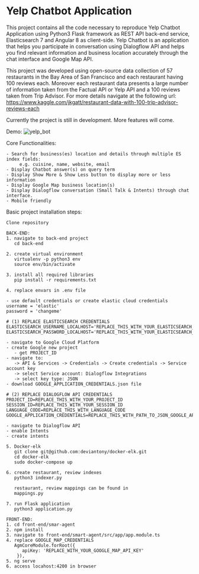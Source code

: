 # Yelp Chatbot Application
This project contains all the code necessary to reproduce Yelp Chatbot Application using Python3 Flask framework as REST API back-end service, Elasticsearch 7 and Angular 8 as client-side. 
Yelp Chatbot is an application that helps you participate in conversation using Dialogflow API and helps you find relevant information and business location accurately through the chat interface and Google Map API.

This project was developed using open-source data collection of 57 restaurants in the Bay Area of San Francisco and each restaurant having 100 reviews each. 
Moreover each restaurant data presents a large number of information taken from the Factual API or Yelp API and a 100 reviews taken from Trip Advisor. For more details navigate at the following url: https://www.kaggle.com/jkgatt/restaurant-data-with-100-trip-advisor-reviews-each 

Currently the project is still in development. More features will come.

Demo:
![yelp_bot](https://user-images.githubusercontent.com/11573356/61858592-a9616200-aec6-11e9-9722-eed14e4f04d6.png)

Core Functionalities:
```
- Search for business(es) location and details through multiple ES index fields:
     e.g. cuisine, name, website, email
- Display Chatbot answer(s) on query term
- Display Show More & Show Less button to display more or less information
- Display Google Map business location(s)
- Display Dialogflow conversation (Small Talk & Intents) through chat interface.
- Mobile friendly
```

Basic project installation steps:
```
Clone repository

BACK-END:
1. navigate to back-end project
   cd back-end

2. create virtual environment
   virtualenv -p python3 env
   source env/bin/activate

3. install all required libraries
   pip install -r requirements.txt

4. replace envars in .env file 
   
- use default credentials or create elastic cloud credentials
username = 'elastic'
password = 'changeme'

# (1) REPLACE ELASTICSEARCH CREDENTIALS 
ELASTICSEARCH_USERNAME_LOCALHOST='REPLACE_THIS_WITH_YOUR_ELASTICSEARCH_USERNAME'
ELASTICSEARCH_PASSWORD_LOCALHOST='REPLACE_THIS_WITH_YOUR_ELASTICSEARCH_PASSWORD'

- navigate to Google Cloud Platform
- create Google new project
   - get PROJECT_ID
- navigate to:
   -> API & Services -> Credentials -> Create credentials -> Service account key
   -> select Service account: Dialogflow Integrations 
   -> select key type: JSON
- download GOOGLE_APPLICATION_CREDENTIALS.json file

# (2) REPLACE DIALOGFLOW API CREDENTIALS
PROJECT_ID=REPLACE_THIS_WITH_YOUR_PROJECT_ID
SESSION_ID=REPLACE_THIS_WITH_YOUR_SESSION_ID
LANGUAGE_CODE=REPLACE_THIS_WITH_LANGUAGE_CODE
GOOGLE_APPLICATION_CREDENTIALS=REPLACE_THIS_WITH_PATH_TO_JSON_GOOGLE_APPLICATION_CREDENTIALS

- navigate to Dialogflow API 
- enable Intents
- create intents

5. Docker-elk
   git clone git@github.com:deviantony/docker-elk.git 
   cd docker-elk
   sudo docker-compose up

6. create restaurant, review indexes
   python3 indexer.py
   
   restaurant, review mappings can be found in
   mappings.py

7. run Flask application
   python3 application.py
   
FRONT-END:
1. cd front-end/smar-agent
2. npm install
3. navigate to front-end/smart-agent/src/app/app.module.ts
4. replace GOOGLE_MAP_CREDENTIALS
   AgmCoreModule.forRoot({
      apiKey: 'REPLACE_WITH_YOUR_GOOGLE_MAP_API_KEY'
    }),
5. ng serve
6. access locahost:4200 in browser

```

